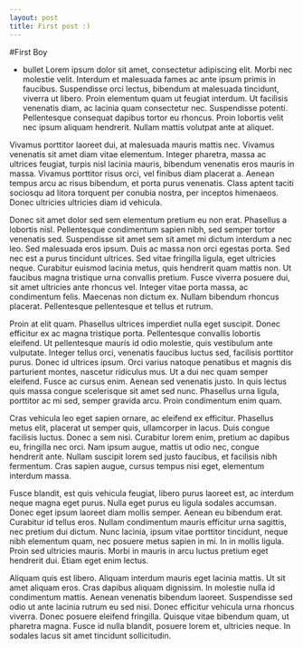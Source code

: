 ```yaml
---
layout: post
title: First post :)
---
```

#First Boy
  *  bullet
Lorem ipsum dolor sit amet, consectetur adipiscing elit. Morbi nec molestie velit. Interdum et malesuada fames ac ante ipsum primis in faucibus. Suspendisse orci lectus, bibendum at malesuada tincidunt, viverra ut libero. Proin elementum quam ut feugiat interdum. Ut facilisis venenatis diam, ac lacinia quam consectetur nec. Suspendisse potenti. Pellentesque consequat dapibus tortor eu rhoncus. Proin lobortis velit nec ipsum aliquam hendrerit. Nullam mattis volutpat ante at aliquet.

Vivamus porttitor laoreet dui, at malesuada mauris mattis nec. Vivamus venenatis sit amet diam vitae elementum. Integer pharetra, massa ac ultrices feugiat, turpis nisl lacinia mauris, bibendum venenatis eros mauris in massa. Vivamus porttitor risus orci, vel finibus diam placerat a. Aenean tempus arcu ac risus bibendum, et porta purus venenatis. Class aptent taciti sociosqu ad litora torquent per conubia nostra, per inceptos himenaeos. Donec ultricies ultricies diam id vehicula.

Donec sit amet dolor sed sem elementum pretium eu non erat. Phasellus a lobortis nisl. Pellentesque condimentum sapien nibh, sed semper tortor venenatis sed. Suspendisse sit amet sem sit amet mi dictum interdum a nec leo. Sed malesuada eros ipsum. Duis ac massa non orci egestas porta. Sed nec est a purus tincidunt ultrices. Sed vitae fringilla ligula, eget ultricies neque. Curabitur euismod lacinia metus, quis hendrerit quam mattis non. Ut faucibus magna tristique urna convallis pretium. Fusce viverra posuere dui, sit amet ultricies ante rhoncus vel. Integer vitae porta massa, ac condimentum felis. Maecenas non dictum ex. Nullam bibendum rhoncus placerat. Pellentesque pellentesque et tellus et rutrum. 

Proin at elit quam. Phasellus ultrices imperdiet nulla eget suscipit. Donec efficitur ex ac magna tristique porta. Pellentesque convallis lobortis eleifend. Ut pellentesque mauris id odio molestie, quis vestibulum ante vulputate. Integer tellus orci, venenatis faucibus luctus sed, facilisis porttitor purus. Donec id ultrices ipsum. Orci varius natoque penatibus et magnis dis parturient montes, nascetur ridiculus mus. Ut a dui nec quam semper eleifend. Fusce ac cursus enim. Aenean sed venenatis justo. In quis lectus quis massa congue scelerisque sit amet sed nunc. Phasellus urna ligula, porttitor ac mi sed, semper gravida arcu. Proin condimentum enim quam.

Cras vehicula leo eget sapien ornare, ac eleifend ex efficitur. Phasellus metus elit, placerat ut semper quis, ullamcorper in lacus. Duis congue facilisis luctus. Donec a sem nisi. Curabitur lorem enim, pretium ac dapibus eu, fringilla nec orci. Nam ipsum augue, mattis ut odio nec, congue hendrerit ante. Nullam suscipit lorem sed justo faucibus, et facilisis nibh fermentum. Cras sapien augue, cursus tempus nisi eget, elementum interdum massa.

Fusce blandit, est quis vehicula feugiat, libero purus laoreet est, ac interdum neque magna eget purus. Nulla eget purus eu ligula sodales accumsan. Donec eget ipsum laoreet diam mollis semper. Aenean eu bibendum erat. Curabitur id tellus eros. Nullam condimentum mauris efficitur urna sagittis, nec pretium dui dictum. Nunc lacinia, ipsum vitae porttitor tincidunt, neque nibh elementum quam, nec posuere metus sapien in mi. In in mollis ligula. Proin sed ultricies mauris. Morbi in mauris in arcu luctus pretium eget hendrerit dui. Etiam eget enim lectus.

Aliquam quis est libero. Aliquam interdum mauris eget lacinia mattis. Ut sit amet aliquam eros. Cras dapibus aliquam dignissim. In molestie nulla id condimentum mattis. Aenean venenatis bibendum laoreet. Suspendisse sed odio ut ante lacinia rutrum eu sed nisi. Donec efficitur vehicula urna rhoncus viverra. Donec posuere eleifend fringilla. Quisque vitae bibendum quam, ut pharetra magna. Fusce id nulla blandit, posuere lorem et, ultricies neque. In sodales lacus sit amet tincidunt sollicitudin. 
